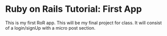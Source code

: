# Ruby on Rails Tutorial: First App

This is my first RoR app. This will be my final project for class. It will consist of a login/signUp with a micro post section.
